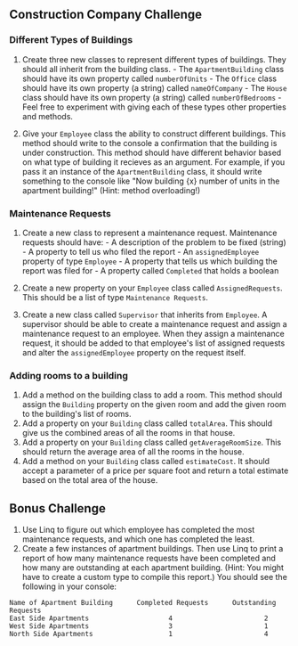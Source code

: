## Construction Company Challenge

### Different Types of Buildings
1. Create three new classes to represent different types of buildings. They should all inherit from the building class.
        - The `ApartmentBuilding` class should have its own property called `numberOfUnits`
        - The `Office` class should have its own property (a string) called `nameOfCompany`
        - The `House` class should have its own property (a string) called `numberOfBedrooms`
        - Feel free to experiment with giving each of these types other properties and methods.

1. Give your `Employee` class the ability to construct different buildings. This method should write to the console a confirmation that the building is under construction. This method should have different behavior based on what type of building it recieves as an argument. For example, if you pass it an instance of the `ApartmentBuilding` class, it should write something to the console like "Now building {x} number of units in the apartment building!" (Hint: method overloading!)

### Maintenance Requests
1. Create a new class to represent a maintenance request. Maintenance requests should have:
        - A description of the problem to be fixed (string)
        - A property to tell us who filed the report
        - An `assignedEmployee` property of type `Employee`
        - A property that tells us which building the report was filed for
        - A property called `Completed` that holds a boolean

1. Create a new property on your  `Employee` class called `AssignedRequests`. This should be a list of type `Maintenance Requests`.

1. Create a new class called `Supervisor` that inherits from `Employee`. A supervisor should be able to create a maintenance request and assign a maintenance request to an employee. When they assign a maintenance request, it should be added to that employee's list of assigned requests and alter the `assignedEmployee` property on the request itself.




### Adding rooms to a building
1. Add a method on the building class to add a room. This method should assign the `Building` property on the given room and add the given room to the building's list of rooms.
1. Add a property on your `Building` class called `totalArea`. This should give us the combined areas of all the rooms in that house.
1. Add a property on your `Building` class called `getAverageRoomSize`. This should return the average area of all the rooms in the house.
1. Add a method on your `Building` class called `estimateCost`. It should accept a parameter of a price per square foot and return a total estimate based on the total area of the house.


## Bonus Challenge
1. Use Linq to figure out which employee has completed the most maintenance requests, and which one has completed the least.
1. Create a few instances of apartment buildings. Then use Linq to print a report of how many maintenance requests have been completed and how many are outstanding at each apartment building. (Hint: You might have to create a custom type to compile this report.) You should see the following in your console:
```
Name of Apartment Building      Completed Requests      Outstanding Requests
East Side Apartments                    4                       2
West Side Apartments                    3                       1
North Side Apartments                   1                       4
```
